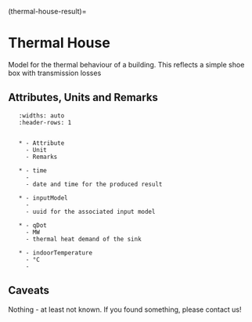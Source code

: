 (thermal-house-result)=

# Thermal House

Model for the thermal behaviour of a building.
This reflects a simple shoe box with transmission losses

## Attributes, Units and Remarks

```{list-table}
   :widths: auto
   :header-rows: 1


   * - Attribute
     - Unit
     - Remarks

   * - time
     -
     - date and time for the produced result

   * - inputModel
     -
     - uuid for the associated input model

   * - qDot
     - MW
     - thermal heat demand of the sink

   * - indoorTemperature
     - °C
     - 

```

## Caveats

Nothing - at least not known.
If you found something, please contact us!

